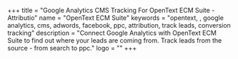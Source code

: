 +++
title = "Google Analytics CMS Tracking For OpenText ECM Suite - Attributio"
name = "OpenText ECM Suite"
keywords = "opentext, , google analytics, cms, adwords, facebook, ppc, attribution, track leads, conversion tracking"
description = "Connect Google Analytics with OpenText ECM Suite to find out where your leads are coming from. Track leads from the source - from search to ppc."
logo = ""
+++
